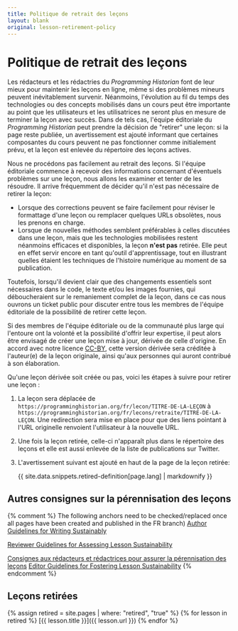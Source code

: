 ```yaml
---
title: Politique de retrait des leçons
layout: blank
original: lesson-retirement-policy
---
```


# Politique de retrait des leçons

Les rédacteurs et les rédactries du _Programming Historian_ font de leur mieux pour maintenir les leçons en ligne, même si des problèmes mineurs peuvent inévitablement survenir.
Néanmoins, l'évolution au fil du temps des technologies ou des concepts mobilisés dans un cours peut être importante au point que les utilisateurs et les utilisatrices ne seront plus en mesure de terminer la leçon avec succès.
Dans de tels cas, l'équipe éditoriale du _Programming Historian_ peut prendre la décision de "retirer" une leçon: si la page reste publiée, un avertissement est ajouté informant que certaines composantes du cours peuvent ne pas fonctionner comme initialement prévu, et la leçon est enlevée du répertoire des leçons actives.

Nous ne procédons pas facilement au retrait des leçons.
Si l'équipe éditoriale commence à recevoir des informations concernant d'éventuels problèmes sur une leçon, nous allons les examiner et tenter de les résoudre.
Il arrive fréquemment de décider qu'il n'est pas nécessaire de retirer la leçon:

- Lorsque des corrections peuvent se faire facilement pour réviser le formattage d'une leçon ou remplacer quelques URLs obsolètes, nous les prenons en charge.
- Lorsque de nouvelles méthodes semblent préférables à celles discutées dans une leçon, mais que les technologies mobilisées restent néanmoins efficaces et disponibles, la leçon **n'est pas** retirée. Elle peut en effet servir encore en tant qu'outil d'apprentissage, tout en illustrant quelles étaient les techniques de l'histoire numérique au moment de sa publication.

Toutefois, lorsqu'il devient clair que des changements essentiels sont nécessaires dans le code, le texte et/ou les images fournies, qui déboucheraient sur le remaniement complet de la leçon, dans ce cas nous ouvrons un ticket public pour discuter entre tous les membres de l'équipe éditoriale de la possibilité de retirer cette leçon.

Si des membres de l'équipe éditoriale ou de la communauté plus large qui l'entoure ont la volonté et la possibilité d'offrir leur expertise, il peut alors être envisagé de créer une leçon mise à jour, dérivée de celle d'origine.
En accord avec notre licence [CC-BY](https://creativecommons.org/licenses/by/4.0/deed.fr), cette version dérivée sera créditée à l'auteur(e) de la leçon originale, ainsi qu'aux personnes qui auront contribué à son élaboration.

Qu'une leçon dérivée soit créée ou pas, voici les étapes à suivre pour retirer une leçon :

1. La leçon sera déplacée de `https://programminghistorian.org/fr/lecon/TITRE-DE-LA-LEÇON` à `https://programminghistorian.org/fr/lecons/retraite/TITRE-DE-LA-LEÇON`. Une redirection sera mise en place pour que des liens pointant à l'URL originelle renvoient l'utilisateur à la nouvelle URL.

2. Une fois la leçon retirée, celle-ci n'apparaît plus dans le répertoire des leçons et elle est aussi enlevée de la liste de publications sur Twitter.

3. L'avertissement suivant est ajouté en haut de la page de la leçon retirée:
    <div class="alert alert-warning">{{ site.data.snippets.retired-definition[page.lang] | markdownify }}

## Autres consignes sur la pérennisation des leçons

{% comment %}
The following anchors need to be checked/replaced once all pages have been created and published in the FR branch)
[Author Guidelines for Writing Sustainably](/author-guidelines#write-sustainably)

[Reviewer Guidelines for Assessing Lesson Sustainability](/reviewer-guidelines#sustainability)

[Consignes aux rédacteurs et rédactrices pour assurer la pérennisation des leçons]((/consignes-redacteurs#c-perennisation-et-internationalisation)) [Editor Guidelines for Fostering Lesson Sustainability](/editor-guidelines#c-sustainability-review)
{% endcomment %}

## Leçons retirées

{% assign retired = site.pages | where: "retired", "true" %}
{% for lesson in retired %}
[{{ lesson.title }}]({{ lesson.url }})
{% endfor %}
